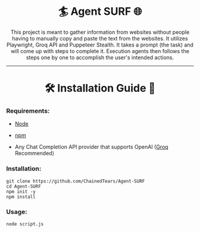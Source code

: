 <h1 align="center">🏄 Agent SURF 🌐</h1>
<p align="center">This project is meant to gather information from websites without people having to manually copy and paste the text from the websites. It utilizes Playwright, Groq API and Puppeteer Stealth. It takes a prompt (the task) and will come up with steps to complete it. Execution agents then follows the steps one by one to accomplish the user's intended actions.</p> <!-- Expand on this -->
<hr>
<h1 align="center">🛠️ Installation Guide 📖</h1>
<h3>Requirements:</h2>
<ul>
  <li><p><a href="https://nodejs.org/en">Node</a></p></li>
  <li><p><a href="https://www.npmjs.com/">npm</a></p></li>
  <li><p>Any Chat Completion API provider that supports OpenAI (<a href="https://console.groq.com/keys">Groq</a> Recommended)</p></li>
</ul>
<h3>Installation:</h3>
<pre><code>git clone https://github.com/ChainedTears/Agent-SURF
cd Agent-SURF
npm init -y
npm install
</code></pre>
<h3>Usage:</h3>
<pre><code>node script.js</code></pre>
